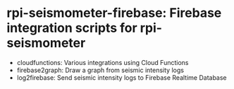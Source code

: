 # rpi-seismometer-firebase: Firebase integration scripts for rpi-seismometer

- cloudfunctions: Various integrations using Cloud Functions
- firebase2graph: Draw a graph from seismic intensity logs
- log2firebase: Send seismic intensity logs to Firebase Realtime Database

